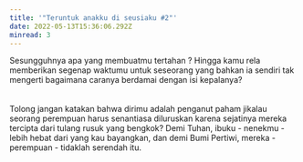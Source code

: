 ```yaml
---
title: '"Teruntuk anakku di seusiaku #2"'
date: 2022-05-13T15:36:06.292Z
minread: 3
---
```

Sesungguhnya apa yang membuatmu  tertahan ? Hingga kamu rela memberikan segenap waktumu untuk seseorang yang bahkan ia sendiri tak mengerti bagaimana caranya berdamai dengan isi kepalanya?\
\
\
Tolong jangan katakan bahwa dirimu adalah penganut paham jikalau seorang perempuan harus senantiasa diluruskan karena sejatinya mereka tercipta dari tulang rusuk yang bengkok? Demi Tuhan, ibuku - nenekmu - lebih hebat dari yang kau bayangkan, dan demi Bumi Pertiwi, mereka - perempuan - tidaklah serendah itu.